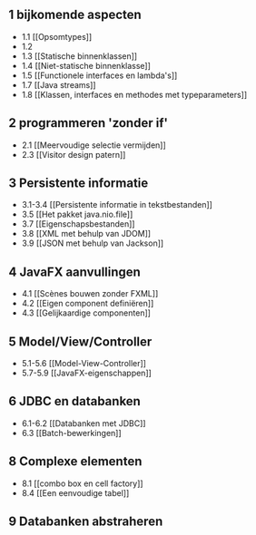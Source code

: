 ## 1 bijkomende aspecten
- 1.1 [[Opsomtypes]]
- 1.2
- 1.3 [[Statische binnenklassen]]
- 1.4 [[Niet-statische binnenklasse]]
- 1.5 [[Functionele interfaces en lambda's]]
- 1.7 [[Java streams]]
- 1.8 [[Klassen, interfaces en methodes met typeparameters]]
## 2 programmeren 'zonder if'
- 2.1 [[Meervoudige selectie vermijden]]
- 2.3 [[Visitor design patern]]
## 3 Persistente informatie
- 3.1-3.4 [[Persistente informatie in tekstbestanden]]
- 3.5 [[Het pakket java.nio.file]]
- 3.7 [[Eigenschapsbestanden]]
- 3.8 [[XML met behulp van JDOM]]
- 3.9 [[JSON met behulp van Jackson]]
## 4 JavaFX aanvullingen
- 4.1 [[Scènes bouwen zonder FXML]]
- 4.2 [[Eigen component definiëren]]
- 4.3 [[Gelijkaardige componenten]]
## 5 Model/View/Controller
- 5.1-5.6 [[Model-View-Controller]]
- 5.7-5.9 [[JavaFX-eigenschappen]]
## 6 JDBC en databanken
- 6.1-6.2 [[Databanken met JDBC]]
- 6.3 [[Batch-bewerkingen]]
## 8 Complexe elementen
- 8.1 [[combo box en cell factory]]
- 8.4 [[Een eenvoudige tabel]]
## 9 Databanken abstraheren


